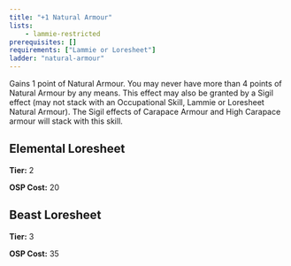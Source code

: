 ```yaml
---
title: "+1 Natural Armour"
lists:
    - lammie-restricted
prerequisites: []
requirements: ["Lammie or Loresheet"]
ladder: "natural-armour"
---
```

Gains 1 point of Natural Armour. You may never have more than 4 points of Natural Armour by any means. This effect may also be granted by a Sigil effect (may not stack with an Occupational Skill, Lammie or Loresheet Natural Armour). The Sigil effects of Carapace Armour and High Carapace armour will stack with this skill.


## Elemental Loresheet

**Tier:** 2

**OSP Cost:** 20


## Beast Loresheet

**Tier:** 3

**OSP Cost:** 35